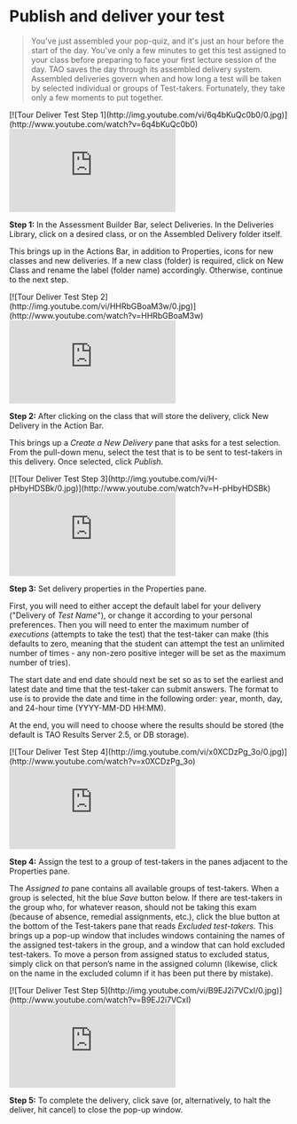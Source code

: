 # Publish and deliver your test

>You've just assembled your pop-quiz, and it's just an hour before the start of the day. You've only a few minutes to get this test assigned to your class before preparing to face your first lecture session of the day. TAO saves the day through its assembled delivery system. Assembled deliveries govern when and how long a test will be taken by selected individual or groups of Test-takers. Fortunately, they take only a few moments to put together.

<div class="hidden-video">
[![Tour Deliver Test Step 1](http://img.youtube.com/vi/6q4bKuQc0b0/0.jpg)](http://www.youtube.com/watch?v=6q4bKuQc0b0)
</div>

<div class='embed-container'><iframe src="https://www.youtube.com/embed/6q4bKuQc0b0?rel=0" frameborder="0" allowfullscreen></iframe></div>

**Step 1:**  In the Assessment Builder Bar, select Deliveries. In the Deliveries Library, click on a desired class, or on the Assembled Delivery folder itself.

This brings up in the Actions Bar, in addition to Properties, icons for new classes and new deliveries. If a new class (folder) is required, click on New Class and rename the label (folder name) accordingly. Otherwise, continue to the next step.

<div class="hidden-video">
[![Tour Deliver Test Step 2](http://img.youtube.com/vi/HHRbGBoaM3w/0.jpg)](http://www.youtube.com/watch?v=HHRbGBoaM3w)
</div>

<div class='embed-container'><iframe src="https://www.youtube.com/embed/HHRbGBoaM3w?rel=0" frameborder="0" allowfullscreen></iframe></div>

**Step 2:** After clicking on the class that will store the delivery, click New Delivery in the Action Bar.

This brings up a *Create a New Delivery* pane that asks for a test selection. From the pull-down menu, select the test that is to be sent to test-takers in this delivery. Once selected, click *Publish*.

<div class="hidden-video">
[![Tour Deliver Test Step 3](http://img.youtube.com/vi/H-pHbyHDSBk/0.jpg)](http://www.youtube.com/watch?v=H-pHbyHDSBk)
</div>

<div class='embed-container'><iframe src="https://www.youtube.com/embed/H-pHbyHDSBk?rel=0" frameborder="0" allowfullscreen></iframe></div>

**Step 3:** Set delivery properties in the Properties pane.

First, you will need to either accept the default label for your delivery ("Delivery of *Test Name*"), or change it according to your personal preferences. Then you will need to enter the maximum number of *executions* (attempts to take the test) that the test-taker can make (this defaults to zero, meaning that the student can attempt the test an unlimited number of times - any non-zero positive integer will be set as the maximum number of tries).

The start date and end date should next be set so as to set the earliest and latest date and time that the test-taker can submit answers. The format to use is to provide the date and time in the following order: year, month, day, and 24-hour time (YYYY-MM-DD HH:MM).

At the end, you will need to choose where the results should be stored (the default is TAO Results Server 2.5, or DB storage).

<div class="hidden-video">
[![Tour Deliver Test Step 4](http://img.youtube.com/vi/x0XCDzPg_3o/0.jpg)](http://www.youtube.com/watch?v=x0XCDzPg_3o)
</div>

<div class='embed-container'><iframe src="https://www.youtube.com/embed/x0XCDzPg_3o?rel=0" frameborder="0" allowfullscreen></iframe></div>

**Step 4:** Assign the test to a group of test-takers in the panes adjacent to the Properties pane.

The *Assigned to* pane contains all available groups of test-takers. When a group is selected, hit the blue *Save* button below. If there are test-takers in the group who, for whatever reason, should not be taking this exam (because of absence, remedial assignments, etc.), click the blue button at the bottom of the Test-takers pane that reads *Excluded test-takers*. This brings up a pop-up window that includes windows containing the names of the assigned test-takers in the group, and a window that can hold excluded test-takers. To move a person from assigned status to excluded status, simply click on that person’s name in the assigned column (likewise, click on the name in the excluded column if it has been put there by mistake). 

<div class="hidden-video">
[![Tour Deliver Test Step 5](http://img.youtube.com/vi/B9EJ2i7VCxI/0.jpg)](http://www.youtube.com/watch?v=B9EJ2i7VCxI)
</div>

<div class='embed-container'><iframe src="https://www.youtube.com/embed/B9EJ2i7VCxI?rel=0" frameborder="0" allowfullscreen></iframe></div>

**Step 5:** To complete the delivery, click save (or, alternatively, to halt the deliver, hit cancel) to close the pop-up window.
